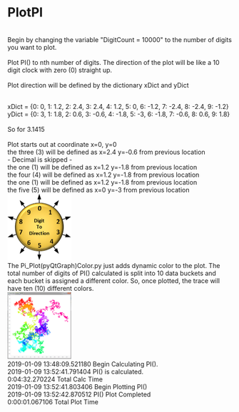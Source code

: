 # PlotPI
<br>
Begin by changing the variable "DigitCount =  10000" to the number of digits you want to plot.<br>
<br>
Plot PI() to nth number of digits.  The direction of the plot will be like a 10 digit clock with zero (0) straight up.
<br>
<br>Plot direction will be defined by the dictionary xDict and yDict

<br>xDict = {0: 0, 1: 1.2, 2: 2.4, 3: 2.4, 4: 1.2, 5: 0, 6: -1.2, 7: -2.4, 8: -2.4, 9: -1.2}
<br>yDict = {0: 3, 1: 1.8, 2: 0.6, 3: -0.6, 4: -1.8, 5: -3, 6: -1.8, 7: -0.6, 8: 0.6, 9: 1.8}
<br><br>
So for 3.1415<br><br>
  Plot starts out at coordinate x=0, y=0<br>
  the three (3) will be defined as x=2.4 y=-0.6 from previous location<br>
      - Decimal is skipped -<br>
  the one (1) will be defined as x=1.2 y=-1.8 from previous location<br>
  the four (4) will be defined as x=1.2 y=-1.8 from previous location<br>
  the one (1) will be defined as x=1.2 y=-1.8 from previous location<br>
  the five (5) will be defined as x=0 y=-3 from previous location<br>
<img src="PlotDirection.png" alt="Plot Direction" style="width:143px;height:150px;">
<br>
The Pi_Plot(pyQtGraph)Color.py just adds dynamic color to the plot.  The total number of digits of PI() calculated is split into 10 data buckets and each bucket is assigned a different color.  So, once plotted, the trace will have ten (10) different colors.<BR>
<img src="MillionDigitsOfPI.gif" alt="Million Digits of PI()" style="width:143px;height:150px;"><BR>
2019-01-09 13:48:09.521180 		Begin Calculating PI().<BR>
2019-01-09 13:52:41.791404 		PI() is calculated.<BR>
0:04:32.270224 		Total Calc Time<BR>
2019-01-09 13:52:41.803406 		Begin Plotting PI()<BR>
2019-01-09 13:52:42.870512 		PI() Plot Completed<BR>
0:00:01.067106 		Total Plot Time
